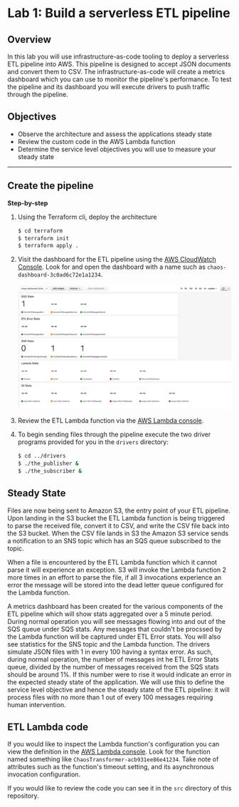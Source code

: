 # Lab 1: Build a serverless ETL pipeline

## Overview

In this lab you will use infrastructure-as-code tooling to deploy a serverless ETL pipeline into AWS.  This pipeline is designed to accept JSON documents and convert them to CSV.  The infrastructure-as-code will create a metrics dashboard which you can use to monitor the pipeline's performance.  To test the pipeline and its dashboard you will execute drivers to push traffic through the pipeline.

## Objectives
 - Observe the architecture and assess the applications steady state
 - Review the custom code in the AWS Lambda function
 - Determine the service level objectives you will use to measure your steady state

 ---

 ## Create the pipeline

 **Step-by-step**
 1. Using the Terraform cli, deploy the architecture

    ```bash
    $ cd terraform
    $ terraform init
    $ terraform apply .
    ```

 1. Visit the dashboard for the ETL pipeline using the [AWS CloudWatch Console](https://console.aws.amazon.com/cloudwatch/home?#dashboards:).  Look for and open the dashboard with a name such as `chaos-dashboard-3c0ad6c72e1a1234`.

     ![Empty CloudWatch Dashboard](images/empty_cw_dashboard.png)

 1. Review the ETL Lambda function via the [AWS Lambda console](https://console.aws.amazon.com/lambda/home?#/functions).

 1. To begin sending files through the pipeline execute the two driver programs provided for you in the `drivers` directory:

     ```bash
     $ cd ../drivers
     $ ./the_publisher &
     $ ./the_subscriber &
     ``` 
## Steady State

Files are now being sent to Amazon S3, the entry point of your ETL pipeline.  Upon landing in the S3 bucket the ETL Lambda function is being triggered to parse the received file, convert it to CSV, and write the CSV file back into the S3 bucket.  When the CSV file lands in S3 the Amazon S3 service sends a notification to an SNS topic which has an SQS queue subscribed to the topic.  

When a file is encountered by the ETL Lambda function which it cannot parse it will experience an exception.  S3 will invoke the Lambda function 2 more times in an effort to parse the file, if all 3 invocations experience an error the message will be stored into the dead letter queue configured for the Lambda function.

A metrics dashboard has been created for the various components of the ETL pipeline which will show stats aggregated over a 5 minute period.  During normal operation you will see messages flowing into and out of the SQS queue under SQS stats.  Any messages that couldn't be procssed by the Lambda function will be captured under ETL Error stats.  You will also see statistics for the SNS topic and the Lambda function.  The drivers simulate JSON files with 1 in every 100 having a syntax error.  As such, during normal operation, the number of messages int he ETL Error Stats queue, divided by the number of messages received from the SQS stats should be around 1%.  If this number were to rise it would indicate an error in the expected steady state of the application.  We will use this to define the service level objective and hence the steady state of the ETL pipeline: it will process files with no more than 1 out of every 100 messages requiring human intervention.

## ETL Lambda code

If you would like to inspect the Lambda function's configuration you can view the definition in the [AWS Lambda console]().  Look for the function named something like `ChaosTransformer-acb931ee86e41234`.  Take note of attributes such as the function's timeout setting, and its asynchronous invocation configuration.

If you would like to review the code you can see it in the `src` directory of this repository.
